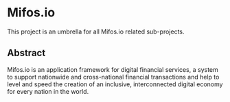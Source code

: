 # Mifos.io

This project is an umbrella for all Mifos.io related sub-projects.

## Abstract
Mifos.io is an application framework for digital financial services, a system to support nationwide and cross-national financial transactions and help to level and speed the creation of an inclusive, interconnected digital economy for every nation in the world.
